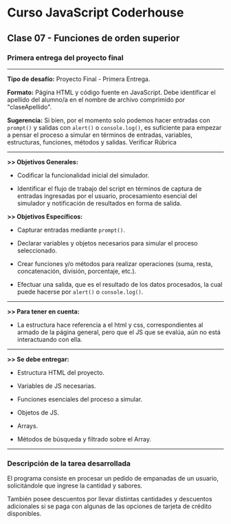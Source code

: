 # Curso JavaScript Coderhouse

## Clase 07 - Funciones de orden superior

### Primera entrega del proyecto final

---

**Tipo de desafío:** 
Proyecto Final - Primera Entrega.

**Formato:** 
Página HTML y código fuente en JavaScript. Debe identificar el apellido del alumno/a en el nombre de archivo comprimido por "claseApellido".

**Sugerencia:**
Si bien, por el momento solo podemos hacer entradas con `prompt()` y salidas con `alert()` o `console.log()`, es suficiente para empezar a pensar el proceso a simular en términos de entradas, variables, estructuras, funciones, métodos y salidas. Verificar Rúbrica

---

**>> Objetivos Generales:**

- Codificar la funcionalidad inicial del simulador.

- Identificar el flujo de trabajo del script en términos de captura de entradas ingresadas por el usuario, procesamiento esencial del simulador y notificación de resultados en forma de salida.


**>> Objetivos Específicos:**

- Capturar entradas mediante `prompt()`.

- Declarar variables y objetos necesarios para simular el proceso seleccionado.

- Crear funciones y/o métodos para realizar operaciones (suma, resta, concatenación, división, porcentaje, etc.).

- Efectuar una salida, que es el resultado de los datos procesados, la cual puede hacerse por `alert()` o `console.log()`.

---

**>> Para tener en cuenta:**

- La estructura hace referencia a el html y css, correspondientes al armado de la página general, pero que el JS que se evalúa, aún no está interactuando con ella.

---

**>> Se debe entregar:**

- Estructura HTML del proyecto. 

- Variables de JS necesarias. 

- Funciones esenciales del proceso a simular.

- Objetos de JS.

- Arrays.

- Métodos de búsqueda y filtrado sobre el Array.


---

### Descripción de la tarea desarrollada

El programa consiste en procesar un pedido de empanadas de un usuario, solicitándole que ingrese la cantidad y sabores.

También posee descuentos por llevar distintas cantidades y descuentos adicionales si se paga con algunas de las opciones de tarjeta de crédito disponibles.
